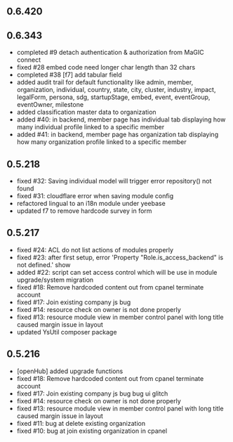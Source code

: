 ## 0.6.420
## 0.6.343
- completed #9 detach authentication & authorization from MaGIC connect
- fixed #28 embed code need longer char length than 32 chars
- completed #38 [f7] add tabular field 
- added audit trail for default functionality like admin, member, organization, individual, country, state, city, cluster, industry, impact, legalForm, persona, sdg, startupStage, embed, event, eventGroup, eventOwner, milestone
- added classification master data to organization
- added #40: in backend, member page has individual tab displaying how many individual profile linked to a specific member
- added #41: in backend, member page has organization tab displaying how many organization profile linked to a specific member

## 0.5.218
- fixed #32: Saving individual model will trigger error repository() not found 
- fixed #31: cloudflare error when saving module config
- refactored lingual to an i18n module under yeebase
- updated f7 to remove hardcode survey in form

## 0.5.217
- fixed #24: ACL do not list actions of modules properly
- fixed #23: after first setup, error 'Property "Role.is_access_backend" is not defined.' show
- added #22: script can set access control which will be use in module upgrade/system migration
- fixed #18: Remove hardcoded content out from cpanel terminate account
- fixed #17: Join existing company js bug
- fixed #14: resource check on owner is not done properly
- fixed #13: resource module view in member control panel with long title caused margin issue in layout
- updated YsUtil composer package

## 0.5.216
- [openHub] added upgrade functions 
- fixed #18: Remove hardcoded content out from cpanel terminate account
- fixed #17: Join existing company js bug bug ui glitch
- fixed #14: resource check on owner is not done properly
- fixed #13: resource module view in member control panel with long title caused margin issue in layout
- fixed #11: bug at delete existing organization
- fixed #10: bug at join existing organization in cpanel